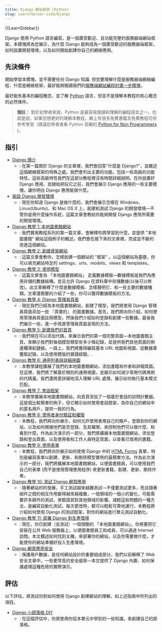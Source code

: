 ```yaml
---
title: Django 網站框架 (Python)
slug: Learn/Server-side/Django
---
```


{{LearnSidebar}}

Django 使用 Python 語言編寫，是一個廣受歡迎、且功能完整的服務器端網站框架。本模塊將為您展示，為什麼 Django 能夠成為一個廣受歡迎的服務器端框架，如何設置開發環境，以及如何開始創建你自己的網絡應用。

## 先決條件

開始學習本模塊，並不需要任何 Django 知識. 但您要理解什麼是服務器端網絡編程、什麼是網絡框架，最好能夠閱讀我們的[服務端網站編程的第一步模塊](/zh-TW/docs/Learn/Server-side/First_steps)。

最好能有基本的編程概念、並了解 [Python](/zh-TW/docs/Glossary/Python) 語言，但並不是理解本教程的核心概念的必然條件。

> **備註：** 對於初學者來說，Python 是最容易閱讀和理解的編程語言之一。也就是說，如果您想更好的理解本教程，網上有很多免費書籍及免費教程可供參考學習（建議初學者查看 Python 官網的 [Python for Non Programmers](https://wiki.python.org/moin/BeginnersGuide/NonProgrammers) )。

## 指引

- [Django 簡介](/zh-TW/docs/Learn/Server-side/Django/Introduction)
  - : 在第一篇關於 Django 的文章裡，我們會回答"什麼是 Django?"，並概述這個網絡框架的特殊之處。我們會列出主要的功能，包括一些高級的功能特性，這些高級特性我們在這部分教程裡沒有時間詳細說明。在你設置好 Django 應用、並開始把玩它之前，我們會展示 Django 應用的一些主要模塊，讓你明白 Django 應用能做什麼。
- [架設 Django 開發環境](/zh-TW/docs/Learn/Server-side/Django/development_environment)
  - : 現在你知道 Django 是做什麼的，我們會展示怎樣在 Windows、Linux(Ubuntu)、和 Mac OS X 上，創建和測試 Django 的開發環境—不管你是用什麼操作系統，這篇文章會教給你能夠開發 Django 應用所需要的開發環境。
- [Django 教學 1: 本地圖書館網站](/zh-TW/docs/Learn/Server-side/Django/Tutorial_local_library_website)
  - : 我們實用教程系列的第一篇文章，會解釋你將學習到什麼，並提供 "本地圖書館" 網站這個例子的概述。我們會在接下來的文章裡，完成並不斷的改進這個網站。
- [Django 教學 2: 創建骨架網站](/zh-TW/docs/Learn/Server-side/Django/skeleton_website)
  - : 這篇文章會教你，怎樣創建一個網站的 "框架" 。以這個網站為基礎，你可以填充網站特定的 settings、urls、models、views 和 templates。
- [Django 教學 3: 使用模型](/zh-TW/docs/Learn/Server-side/Django/Models)
  - : 這篇文章會為 「本地圖書館網站」 定義數據模板—數據模板是我們為應用存儲的數據結構。並且允許 Django 在資料庫中存儲數據(以後可以修改)。此文章解釋了什麼是數據模板、怎樣聲明它、和一些主要的數據種類。文章還簡要的介紹了一些，你可以獲得數據模板的方法。
- [Django 教學 4: Django 管理員頁面](/zh-TW/docs/Learn/Server-side/Django/Admin_site)
  - : 現在我們已經為本地圖書館網站，創建了模型，我們將使用 Django 管理員頁面添加一些 『真實的』 的圖書數據。首先，我們將向你介紹，如何使用管理員頁面註冊模型，然後我們介紹如何登錄和創建一些數據。最後我們展示一些，進一步改進管理員頁面呈現的方法。
- [Django 教學 5: 創建我們的首頁](/zh-TW/docs/Learn/Server-side/Django/Home_page)
  - : 我們現在可以添加代碼，來展示我們的第一個完整頁面—本地圖書館主頁，來顯示我們對每個模型類型有多少條記錄，並提供我們其他頁面的側邊欄導航鏈接。一路上，我們將獲得編寫基本 URL 地圖和視圖、從數據庫獲取記錄、以及使用模版的實踐經驗。.
- [Django 教學 6: 通用列表與詳細視圖](/zh-TW/docs/Learn/Server-side/Django/Generic_views)
  - : 本教學課程擴展了我們的本地圖書館網站，添加書籍和作者和詳細頁面。在這裡，我們將了解基於類別的通用視圖，並展示如何減少常用代碼用例的代碼量。我們還將更詳細地深入理解 URL 處理，展示如何執行基本模式匹配。
- [Django 教學 7: 會話框架](/zh-TW/docs/Learn/Server-side/Django/Sessions)
  - : 本教學擴展本地圖書館網站，向首頁添加了一個基於會話的訪問計數器。這是個比較簡單的例子，但它顯示如何使用會話框架，為你自己的網站中的匿名用戶，提供一致的行為。
- [Django 教學 8: 使用者身份驗証和權限](/zh-TW/docs/Learn/Server-side/Django/Authentication)
  - : 本教程，我們將向你展示，如何允許使用者用自己的賬戶，登錄到你的網站，以及如何根據他們是否登錄、及其權限，來控制他們可以做什麼、和看到什麼。作為此次演示的一部分，我們將擴展本地圖書館網站，添加登錄和登出頁面，以及使用者和工作人員特定頁面，以查看已借用的書籍。
- [Django 教學 9: 使用表單](/zh-TW/docs/Learn/Server-side/Django/Forms)
  - : 本教程，我們將向你展示如何使用 Django 中的 [HTML Forms](/zh-TW/docs/Web/Guide/HTML/Forms) 表單，特別是編寫表單以創建、更新、和刪除模型實例的最簡單方法。作為此次演示的一部分，我們將擴展本地圖書館網站，以便圖書館員，可以使用我們自己的表單 (而不是使用管理應用程序) 來更新書籍，創建、更新、刪除作者。
- [Django 教學 10: 測試 Django 網頁應用](/zh-TW/docs/Learn/Server-side/Django/Testing)
  - : 隨著網站的的發展，手工測試越來越難測試—不僅要測試更多，而且隨著組件之間的相互作用變得越來越複雜，一個領域的一個小的變化，可能需要許多額外的測試，來驗證其對其他領域的影響。減輕這些問題的一種方法，是編寫自動化測試，每次更改時，都可以輕鬆可靠地運行。本教程將介紹如何使用 Django 的測試框架，對你的網站進行單元測試自動化。
- [Django 教學 11: 部署 Django 到生產環境](/zh-TW/docs/Learn/Server-side/Django/Deployment)
  - : 現在，你已創建（並測試）一個很酷的 「本地圖書館網站」，你將要把它安裝在公共 Web 服務器上，以便圖書館員工和成員，可以通過 Internet 訪問。本文概述如何找到主機，來部署你的網站，以及你需要做什麼，才能使你的網站準備好投入生產環境。
- [Django 網頁應用安全](/zh-TW/docs/Learn/Server-side/Django/web_application_security)
  - : 保護用戶數據，是任何網站設計的重要組成部分，我們以前解釋了 Web 安全文章中，一些更常見的安全威脅—本文提供了 Django 內置、如何保護處理這種危險的實際演示。

## 評估

以下評估，將測試你對如何使用 Django 創建網站的理解，如上述指南中所列出的項目。

- [Django 小部落格 DIY](/zh-TW/docs/Learn/Server-side/Django/django_assessment_blog)
  - : 在這個評估中，你將使用你從本單元中學到的一些知識，來創建自己的部落格。
